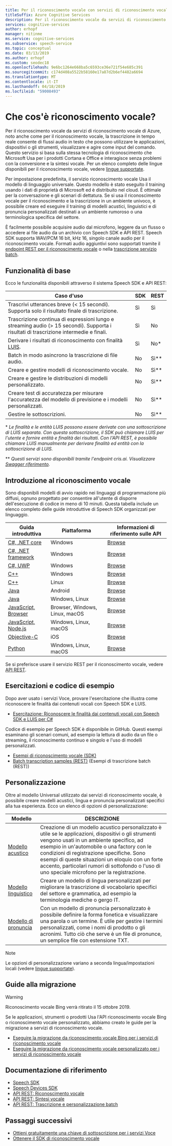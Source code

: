 ```yaml
---
title: Per il riconoscimento vocale con servizi di riconoscimento vocale di Azure
titleSuffix: Azure Cognitive Services
description: Per il riconoscimento vocale da servizi di riconoscimento vocale di Azure, noto anche come per il riconoscimento vocale, la trascrizione in tempo reale consente di flussi audio in testo che possono utilizzare le applicazioni, dispositivi o gli strumenti, visualizzare e agire come input del comando. Questo servizio si basa sulla stessa tecnologia di riconoscimento che Microsoft Usa per i prodotti Cortana e Office e interagisce senza problemi con la conversione e la sintesi vocale.
services: cognitive-services
author: erhopf
manager: nitinme
ms.service: cognitive-services
ms.subservice: speech-service
ms.topic: conceptual
ms.date: 03/13/2019
ms.author: erhopf
ms.custom: seodec18
ms.openlocfilehash: 9e6bc1264e668ba5c6593ce36e721f54e685c391
ms.sourcegitcommit: c174d408a5522b58160e17a87d2b6ef4482a6694
ms.translationtype: MT
ms.contentlocale: it-IT
ms.lasthandoff: 04/18/2019
ms.locfileid: "59008493"
---
```

# <a name="what-is-speech-to-text"></a>Che cos'è riconoscimento vocale?

Per il riconoscimento vocale da servizi di riconoscimento vocale di Azure, noto anche come per il riconoscimento vocale, la trascrizione in tempo reale consente di flussi audio in testo che possono utilizzare le applicazioni, dispositivi o gli strumenti, visualizzare e agire come input del comando. Questo servizio si basa sulla stessa tecnologia di riconoscimento che Microsoft Usa per i prodotti Cortana e Office e interagisce senza problemi con la conversione e la sintesi vocale.  Per un elenco completo delle lingue disponibili per il riconoscimento vocale, vedere [lingue supportate](https://docs.microsoft.com/en-us/azure/cognitive-services/speech-service/language-support#speech-to-text).

Per impostazione predefinita, il servizio riconoscimento vocale Usa il modello di linguaggio universale. Questo modello è stato eseguito il training usando i dati di proprietà di Microsoft ed è distribuito nel cloud. È ottimale per la conversazione e gli scenari di dettatura. Se si usa il riconoscimento vocale per il riconoscimento e la trascrizione in un ambiente univoco, è possibile creare ed eseguire il training di modelli acustici, linguistici e di pronuncia personalizzati destinati a un ambiente rumoroso o una terminologica specifica del settore. 

È facilmente possibile acquisire audio dal microfono, leggere da un flusso o accedere ai file audio da un archivio con Speech SDK e API REST. Speech SDK supporta WAV/PCM 16 bit, kHz 16, singolo canale audio per il riconoscimento vocale. Formati audio aggiuntivi sono supportati tramite il [endpoint REST per il riconoscimento vocale](https://docs.microsoft.com/azure/cognitive-services/speech-service/rest-apis) o nella [trascrizione servizio batch](https://docs.microsoft.com/azure/cognitive-services/speech-service/batch-transcription#supported-formats).

## <a name="core-features"></a>Funzionalità di base

Ecco le funzionalità disponibili attraverso il sistema Speech SDK e API REST:

| Caso d'uso | SDK | REST |
|----------|-----|------|
| Trascrivi utterances breve (< 15 secondi). Supporta solo il risultato finale di trascrizione. | Sì | Sì |
| Trascrizione continua di espressioni lungo e streaming audio (> 15 secondi). Supporta i risultati di trascrizione intermedie e finali. | Sì | No  |
| Derivare i risultati di riconoscimento con finalità [LUIS](https://docs.microsoft.com/azure/cognitive-services/luis/what-is-luis). | Sì | No\* |
| Batch in modo asincrono la trascrizione di file audio. | No  | Sì\** |
| Creare e gestire modelli di riconoscimento vocale. | No  | Sì\** |
| Creare e gestire le distribuzioni di modelli personalizzato. | No  | Sì\** |
| Creare test di accuratezza per misurare l'accuratezza del modello di previsione e i modelli personalizzati. | No  | Sì\** |
| Gestire le sottoscrizioni. | No  | Sì\** |

\* *Le finalità e le entità LUIS possono essere derivate con una sottoscrizione di LUIS separata. Con questa sottoscrizione, il SDK può chiamare LUIS per l'utente e fornire entità e finalità dei risultati. Con l'API REST, è possibile chiamare LUIS manualmente per derivare finalità ed entità con la sottoscrizione di LUIS.*

\** *Questi servizi sono disponibili tramite l'endpoint cris.ai. Visualizzare [Swagger riferimento](https://westus.cris.ai/swagger/ui/index).*

## <a name="get-started-with-speech-to-text"></a>Introduzione al riconoscimento vocale

Sono disponibili modelli di avvio rapido nei linguaggi di programmazione più diffusi, ognuno progettato per consentire all'utente di disporre dell'esecuzione di codice in meno di 10 minuti. Questa tabella include un elenco completo delle guide introduttive di Speech SDK organizzati per linguaggio.

| Guida introduttiva | Piattaforma | Informazioni di riferimento sulle API |
|------------|----------|---------------|
| [C#, .NET core](https://docs.microsoft.com/azure/cognitive-services/speech-service/quickstart-csharp-dotnetcore-windows) | Windows | [Browse](https://aka.ms/csspeech/csharpref) |
| [C#, .NET framework](https://docs.microsoft.com/azure/cognitive-services/speech-service/quickstart-csharp-dotnet-windows) | Windows | [Browse](https://aka.ms/csspeech/csharpref) |
| [C#, UWP](https://docs.microsoft.com/azure/cognitive-services/speech-service/quickstart-csharp-uwp) | Windows | [Browse](https://aka.ms/csspeech/csharpref) |
| [C++](https://docs.microsoft.com/azure/cognitive-services/speech-service/quickstart-cpp-windows) | Windows | [Browse](https://aka.ms/csspeech/cppref)|
| [C++](https://docs.microsoft.com/azure/cognitive-services/speech-service/quickstart-cpp-linux) | Linux | [Browse](https://aka.ms/csspeech/cppref) |
| [Java](https://docs.microsoft.com/azure/cognitive-services/speech-service/quickstart-java-android) | Android | [Browse](https://aka.ms/csspeech/javaref) |
| [Java](https://docs.microsoft.com/azure/cognitive-services/speech-service/quickstart-java-jre) | Windows, Linux | [Browse](https://aka.ms/csspeech/javaref) |
| [JavaScript, Browser](https://docs.microsoft.com/azure/cognitive-services/speech-service/quickstart-js-browser) | Browser, Windows, Linux, macOS | [Browse](https://aka.ms/AA434tv) |
| [JavaScript, Node.js](https://docs.microsoft.com/azure/cognitive-services/speech-service/quickstart-js-node) | Windows, Linux, macOS | [Browse](https://aka.ms/AA434tv) |
| [Objective-C](https://docs.microsoft.com/azure/cognitive-services/speech-service/quickstart-objectivec-ios) | iOS | [Browse](https://aka.ms/csspeech/objectivecref) |
| [Python](https://docs.microsoft.com/azure/cognitive-services/speech-service/quickstart-python) | Windows, Linux, macOS | [Browse](https://aka.ms/AA434tr)  |

Se si preferisce usare il servizio REST per il riconoscimento vocale, vedere [API REST](https://docs.microsoft.com/azure/cognitive-services/speech-service/rest-apis).

## <a name="tutorials-and-sample-code"></a>Esercitazioni e codice di esempio

Dopo aver usato i servizi Voce, provare l'esercitazione che illustra come riconoscere le finalità dai contenuti vocali con Speech SDK e LUIS.

* [Esercitazione: Riconoscere le finalità dai contenuti vocali con Speech SDK e LUIS per C#](how-to-recognize-intents-from-speech-csharp.md)

Codice di esempio per Speech SDK è disponibile in GitHub. Questi esempi esaminano gli scenari comuni, ad esempio la lettura di audio da un file o streaming, il riconoscimento continuo e singolo e l'uso di modelli personalizzati.

* [Esempi di riconoscimento vocale (SDK)](https://github.com/Azure-Samples/cognitive-services-speech-sdk)
* [Batch transcription samples (REST)](https://github.com/Azure-Samples/cognitive-services-speech-sdk/tree/master/samples/batch) (Esempi di trascrizione batch (REST))

## <a name="customization"></a>Personalizzazione

Oltre al modello Universal utilizzato dai servizi di riconoscimento vocale, è possibile creare modelli acustici, lingua e pronuncia personalizzati specifici alla tua esperienza. Ecco un elenco di opzioni di personalizzazione:

| Modello | DESCRIZIONE |
|-------|-------------|
| [Modello acustico](how-to-customize-acoustic-models.md) | Creazione di un modello acustico personalizzato è utile se le applicazioni, dispositivi o gli strumenti vengono usati in un ambiente specifico, ad esempio in un'automobile o una factory con le condizioni di registrazione specifiche. Sono esempi di queste situazioni un eloquio con un forte accento, particolari rumori di sottofondo o l'uso di uno speciale microfono per la registrazione. |
| [Modello linguistico](how-to-customize-language-model.md) | Creare un modello di lingua personalizzati per migliorare la trascrizione di vocabolario specifici del settore e grammatica, ad esempio la terminologia mediche o gergo IT. |
| [Modello di pronuncia](how-to-customize-pronunciation.md) | Con un modello di pronuncia personalizzato è possibile definire la forma fonetica e visualizzare una parola o un termine. È utile per gestire i termini personalizzati, come i nomi di prodotto o gli acronimi. Tutto ciò che serve è un file di pronunce, un semplice file con estensione TXT. |

> [!NOTE]
> Le opzioni di personalizzazione variano a seconda lingua/impostazioni locali (vedere [lingue supportate](supported-languages.md)).

## <a name="migration-guides"></a>Guide alla migrazione

> [!WARNING]
> Riconoscimento vocale Bing verrà ritirato il 15 ottobre 2019.

Se le applicazioni, strumenti o prodotti Usa l'API riconoscimento vocale Bing o riconoscimento vocale personalizzato, abbiamo creato le guide per la migrazione a servizi di riconoscimento vocale.

* [Eseguire la migrazione da riconoscimento vocale Bing per i servizi di riconoscimento vocale](https://docs.microsoft.com/azure/cognitive-services/speech-service/how-to-migrate-from-bing-speech)
* [Eseguire la migrazione da riconoscimento vocale personalizzato per i servizi di riconoscimento vocale](https://docs.microsoft.com/azure/cognitive-services/speech-service/how-to-migrate-from-custom-speech-service)

## <a name="reference-docs"></a>Documentazione di riferimento

* [Speech SDK](speech-sdk-reference.md)
* [Speech Devices SDK](speech-devices-sdk.md)
* [API REST: Riconoscimento vocale](rest-speech-to-text.md)
* [API REST: Sintesi vocale](rest-text-to-speech.md)
* [API REST: Trascrizione e personalizzazione batch](https://westus.cris.ai/swagger/ui/index)

## <a name="next-steps"></a>Passaggi successivi

* [Ottieni gratuitamente una chiave di sottoscrizione per i servizi Voce](get-started.md)
* [Ottenere il SDK di riconoscimento vocale](speech-sdk.md)
